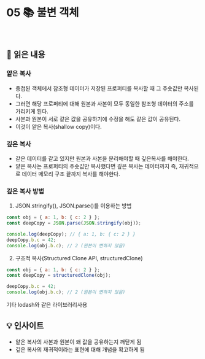 # 05 📚 불변 객체

<br>

## 📝 읽은 내용

### 얕은 복사
- 중첩된 객체에서 참조형 데이터가 저장된 프로퍼티를 복사할 때 그 주솟값만 복사된다.
- 그러면 해당 프로퍼티에 대해 원본과 사본이 모두 동일한 참조형 데이터의 주소를 가리키게 된다.
- 사본과 원본이 서로 같은 값을 공유하기에 수정을 해도 같은 값이 공유된다.
- 이것이 얕은 복사(shallow copy)이다.

### 깊은 복사
- 같은 데이터를 같고 있지만 원본과 사본을 분리해야할 때 깊은복사를 해야한다.
- 얕은 복사는 프로퍼티의 주솟값만 복사했다면 깊은 복사는 데이터까지 즉, 재귀적으로 데이터 메모리 구조 끝까지 복사를 해야한다.

### 깊은 복사 방법
1. JSON.stringify(), JSON.parse()를 이용하는 방법

```js
const obj = { a: 1, b: { c: 2 } };
const deepCopy = JSON.parse(JSON.stringify(obj));

console.log(deepCopy); // { a: 1, b: { c: 2 } }
deepCopy.b.c = 42;
console.log(obj.b.c); // 2 (원본이 변하지 않음)
```

2. 구조적 복사(Structured Clone API, structuredClone)

```js
const obj = { a: 1, b: { c: 2 } };
const deepCopy = structuredClone(obj);

deepCopy.b.c = 42;
console.log(obj.b.c); // 2 (원본이 변하지 않음)
```

기타 lodash와 같은 라이브러리사용

## 💡 인사이트
- 얕은 복사의 사본과 원본이 왜 값을 공유하는지 깨닫게 됨
- 깊은 복사의 재귀적이라는 표현에 대해 개념을 확고하게 됨
